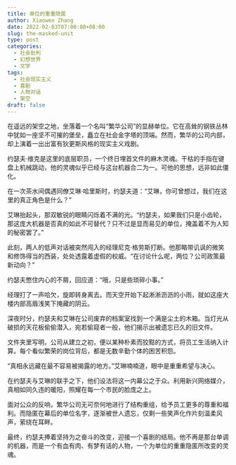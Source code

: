 ```yaml
---
title: 单位的重重隐匿
author: Xiaowen Zhang
date: 2022-02-03T07:00:00+08:00
slug: the-masked-unit
type: post
categories:
  - 社会批判
  - 幻想世界
  - 文学
tags:
  - 社会现实主义
  - 喜剧
  - 人物对话
  - 架空
draft: false
---
```


在遥远的架空之地，坐落着一个名叫“繁华公司”的显赫单位。它在高耸的钢铁丛林中犹如一座坚不可摧的堡垒，矗立在社会金字塔的顶端。然而，繁华的公司内部，却上演着一出出富有狄更斯风格的现实主义戏剧。

约瑟夫·维克是这里的底层职员，一个终日埋首文件的麻木灵魂。干枯的手指在键盘上机械跳动，他的灵魂似乎已经与这台机器合二为一。可他的思想，远非如此僵化。

在一次茶水间偶遇同僚艾琳·哈里斯时，约瑟夫道：“艾琳，你可曾想过，我们在这里的真正角色是什么？”

艾琳抬起头，那双敏锐的眼睛闪烁着不满的光。“约瑟夫，如果我们只是小齿轮，那这庞大机器是否真的如此不可替代？只不过是显而易见的单位，掩盖着不为人知的秘密罢了。”

此刻，两人的低声对话被突然闯入的经理尼克·格劳斯打断。他那略带讥讽的微笑和修饰得当的西装，处处透露着虚假的权威。“在讨论什么呢，两位？公司政策最新动向？”

约瑟夫憋住内心的不屑，回应道：“哦，只是些琐碎小事。”

经理打了一声哈欠，旋即转身离去。而天空开始下起淅淅沥沥的小雨，就如这座大楼内部高眉浅笑下掩藏的阴云。

深夜时分，约瑟夫和艾琳在公司废弃的档案室找到一个满是尘土的木箱。当灯光从破损的天花板偷偷潜入，宛若偷窥者一般，他们揭示出被遗忘已久的旧文件。

文件夹里写明，公司从建立之初，便以某种朴素而狡黠的方式，将员工生活纳入计算。每个看似繁荣的岗位背后，都是无数辛勤个体的困苦积怨。

“真相永远藏在最不容易被揭露的地方。”艾琳喃喃道，眼中是重重希望与决心。

在约瑟夫与艾琳的联手之下，他们设法将这一内幕公之于众。利用新兴网络媒介，真相如同久违的暖阳，照耀在每一个市民的脸庞之上。

面对公众的反响，繁华公司无可奈何地进行了结构重组，给予员工更多的尊重和福利。而隐匿在幕后的单位名字，逐渐被世人遗忘，仅剩一些笑声化作片刻温柔风声，萦绕在耳畔。

最终，约瑟夫捧着坚持为之奋斗的改变，迎接一个喜剧的结局。他不再是那台单调的机器，而是一个有血有肉、有梦有话的人物，一个为单位的重重隐匿所改变的灵魂。